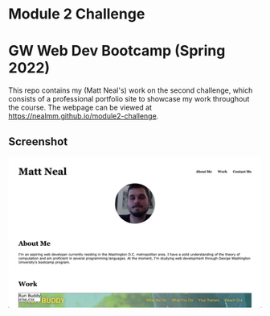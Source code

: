 # Module 2 Challenge
# GW Web Dev Bootcamp (Spring 2022)

This repo contains my (Matt Neal's) work on the second challenge, which consists of a professional portfolio site to showcase my work throughout the course.
The webpage can be viewed at https://nealmm.github.io/module2-challenge.

## Screenshot
![screenshot of webpage](./screenshot.png)